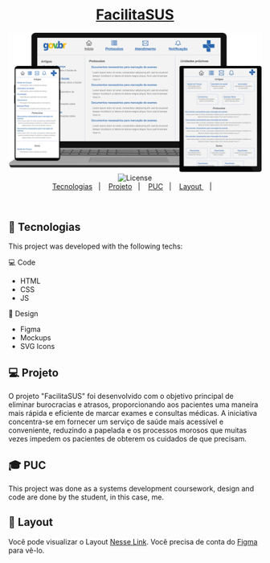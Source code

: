 <h1 align="center">
  <a href="https://devduque.github.io/FacilitaSUS/src/LoginPage.html" target="_blank"> FacilitaSUS </a>
</h1>
  
<p align="center">
  <img src="./public/images/HomepageResponsive.png" alt="Form page image" />
  <img alt="License" src="https://img.shields.io/static/v1?label=license&message=MIT&color=49AA26&labelColor=000000">
  
  <br>
  <a href="#-tecnologias">Tecnologias</a>&nbsp;&nbsp;&nbsp;|&nbsp;&nbsp;&nbsp;
  <a href="#-projeto">Projeto</a>&nbsp;&nbsp;&nbsp;|&nbsp;&nbsp;&nbsp;
  <a href="#-puc">PUC</a>&nbsp;&nbsp;&nbsp;|&nbsp;&nbsp;&nbsp;
  <a href="#-layout"> Layout </a>&nbsp;&nbsp;&nbsp;|&nbsp;&nbsp;&nbsp;
  
</p>

<br>

## 🚀 Tecnologias
This project was developed with the following techs:

💻 Code
- HTML
- CSS
- JS

🎨 Design
- Figma
- Mockups
- SVG Icons

## 💻 Projeto
O projeto "FacilitaSUS" foi desenvolvido com o objetivo principal de eliminar burocracias e atrasos, proporcionando aos pacientes uma maneira mais rápida e eficiente de marcar exames e consultas médicas. A iniciativa concentra-se em fornecer um serviço de saúde mais acessível e conveniente, reduzindo a papelada e os processos morosos que muitas vezes impedem os pacientes de obterem os cuidados de que precisam.

## 🎓 PUC
 This project was done as a systems development coursework, design and code are done by the student, in this case, me.
 
 ## 🎨 Layout
 Você pode visualizar o Layout [Nesse Link](https://www.figma.com/file/qVLRaus8FdALBh34dFuDs3/Sus?type=design&node-id=0%3A1&mode=design&t=oe1XnUmfo3n7xGqp-1). Você precisa de conta do [Figma](http://figma.com/) para vê-lo.
 
